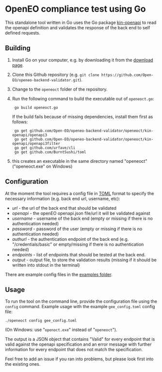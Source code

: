 # OpenEO compliance test using Go 

This standalone tool written in Go uses the Go package [kin-openapi](https://github.com/getkin/kin-openapi) to read the openapi definition and validates the response of the back end to self defined requests.

## Building

1. Install Go on your computer, e.g. by downloading it from the [download page](https://golang.org/dl/).
1. Clone this Github repository (e.g. `git clone https://github.com/Open-EO/openeo-backend-validator.git`). 
1. Change to the `openeoct` folder of the repository. 
1. Run the following command to build the executable out of `openeoct.go`:

        go build openeoct.go

    If the build fails because of missing dependencies, install them first as follows:

        go get github.com/Open-EO/openeo-backend-validator/openeoct/kin-openapi/openapi3
        go get github.com/Open-EO/openeo-backend-validator/openeoct/kin-openapi/openapi3filter
        go get github.com/urfave/cli
        go get github.com/BurntSushi/toml

1. this creates an executable in the same directory named "openeoct" ("openeoct.exe" on Windows)


## Configuration

At the moment the tool requires a config file in [TOML](https://github.com/toml-lang/toml) format
to specify the necessary information (e.g. back end url, username, etc):

*  *url* - the url of the back end that should be validated
*  *openapi* - the openEO openapi.json file/url it will be validated against 
*  *username* - username of the back end (empty or missing if there is no authentication needed)
*  *password* - password of the user (empty or missing if there is no authentication needed)
*  *authurl* - the authentication endpoint of the back end (e.g. "/credentials/basic" or empty/missing if there is no authentication needed)
*  *endpoints* - list of endpoints that should be tested at the back end.
*  *output* - output file, to store the validation results (missing if it should be written into stdout in the terminal)

There are example config files in the [examples folder](https://github.com/Open-EO/openeo-backend-validator/blob/master/openeoct/examples).

## Usage

To run the tool on the command line, provide the configuration file using the `config` command.
Example usage with the example `gee_config.toml` config file:

    ./openeoct config gee_config.toml

(On Windows: use "`openoct.exe`" instead of "`openeoct`").

The output is a JSON object that contains "Valid" for every endpoint that is valid against the openapi specification and an error message with further information for every endpoint that does not match the specification. 

Feel free to add an issue if you ran into problems, but please look first into the existing ones.
